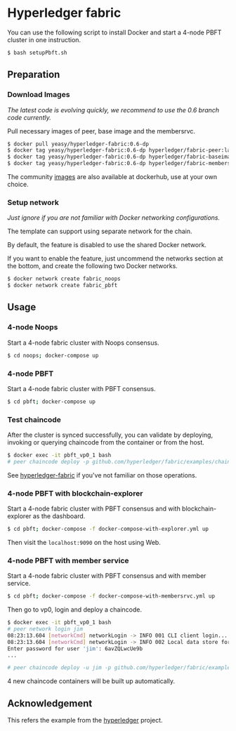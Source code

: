 # Hyperledger fabric

You can use the following script to install Docker and start a 4-node PBFT cluster in one instruction.

```sh
$ bash setupPbft.sh
```

## Preparation

### Download Images

*The latest code is evolving quickly, we recommend to use the 0.6 branch code currently.*

Pull necessary images of peer, base image and the membersrvc.

```sh
$ docker pull yeasy/hyperledger-fabric:0.6-dp
$ docker tag yeasy/hyperledger-fabric:0.6-dp hyperledger/fabric-peer:latest
$ docker tag yeasy/hyperledger-fabric:0.6-dp hyperledger/fabric-baseimage:latest
$ docker tag yeasy/hyperledger-fabric:0.6-dp hyperledger/fabric-membersrvc:latest
```

The community [images](https://hub.docker.com/r/hyperledger/) are also available at dockerhub, use at your own choice.

### Setup network

*Just ignore if you are not familiar with Docker networking configurations.*

The template can support using separate network for the chain.

By default, the feature is disabled to use the shared Docker network.

If you want to enable the feature, just uncommend the networks section at the bottom, and create the following two Docker networks.

```sh
$ docker network create fabric_noops
$ docker network create fabric_pbft
```

## Usage

### 4-node Noops

Start a 4-node fabric cluster with Noops consensus.

```sh
$ cd noops; docker-compose up
```

### 4-node PBFT

Start a 4-node fabric cluster with PBFT consensus.

```sh
$ cd pbft; docker-compose up
```

### Test chaincode

After the cluster is synced successfully, you can validate by deploying, invoking or querying chaincode from the container or from the host.

```sh
$ docker exec -it pbft_vp0_1 bash
# peer chaincode deploy -p github.com/hyperledger/fabric/examples/chaincode/go/chaincode_example02 -c '{"Function":"init", "Args": ["a","100", "b", "200"]}'
```

See [hyperledger-fabric](https://github.com/yeasy/docker-hyperledger-fabric) if you've not familiar on those operations.


### 4-node PBFT with blockchain-explorer

Start a 4-node fabric cluster with PBFT consensus and with blockchain-explorer as the dashboard.

```sh
$ cd pbft; docker-compose -f docker-compose-with-explorer.yml up
```

Then visit the `localhost:9090` on the host using Web.

### 4-node PBFT with member service

Start a 4-node fabric cluster with PBFT consensus and with member service.

```sh
$ cd pbft; docker-compose -f docker-compose-with-membersrvc.yml up
```

Then go to vp0, login and deploy a chaincode.

```sh
$ docker exec -it pbft_vp0_1 bash
# peer network login jim
08:23:13.604 [networkCmd] networkLogin -> INFO 001 CLI client login...
08:23:13.604 [networkCmd] networkLogin -> INFO 002 Local data store for client loginToken: /var/hyperledger/production/client/
Enter password for user 'jim': 6avZQLwcUe9b
...

# peer chaincode deploy -u jim -p github.com/hyperledger/fabric/examples/chaincode/go/chaincode_example02 -c '{"Function":"init", "Args": ["a","100", "b", "200"]}'
```

4 new chaincode containers will be built up automatically.

## Acknowledgement
This refers the example from the [hyperledger](https://github.com/hyperledger/fabric/tree/master/consensus/docker-compose-files) project.
